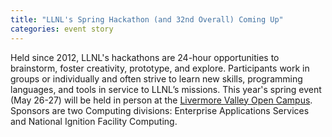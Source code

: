 ```yaml
---
title: "LLNL's Spring Hackathon (and 32nd Overall) Coming Up"
categories: event story
---
```


Held since 2012, LLNL's hackathons are 24-hour opportunities to brainstorm, foster creativity, prototype, and explore. Participants work in groups or individually and often strive to learn new skills, programming languages, and tools in service to LLNL’s missions. This year's spring event (May 26-27) will be held in person at the [Livermore Valley Open Campus](https://lvoc.org/). Sponsors are two Computing divisions: Enterprise Applications Services and National Ignition Facility Computing.
